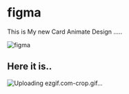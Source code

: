 # figma
This is My new Card Animate Design .....

![figma](https://user-images.githubusercontent.com/82767086/236664534-91cd0a5d-dc1c-4240-a03a-42fd44e478d2.png)
 
 <h2>Here it is..</h2>
 
 ![Uploading ezgif.com-crop.gif…]()
